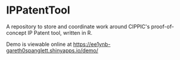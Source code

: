 # IPPatentTool

A repository to store and coordinate work around CIPPIC's proof-of-concept IP Patent tool, written in R.

Demo is viewable online at https://ee1ynb-gareth0spanglett.shinyapps.io/demo/
